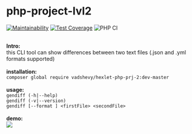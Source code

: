 # php-project-lvl2

[![Maintainability](https://api.codeclimate.com/v1/badges/28b04bc99afd60e28c4a/maintainability)](https://codeclimate.com/github/vadshevy/php-project-lvl2/maintainability)
[![Test Coverage](https://api.codeclimate.com/v1/badges/28b04bc99afd60e28c4a/test_coverage)](https://codeclimate.com/github/vadshevy/php-project-lvl2/test_coverage)
![PHP CI](https://github.com/vadshevy/php-project-lvl2/workflows/PHP%20CI/badge.svg)

<br>
<b>Intro:</b><br>
this CLI tool can show differences between two text files (.json and .yml formats supported)<br>
<br>
<b>installation:</b><br>
<code>composer global require vadshevy/hexlet-php-prj-2:dev-master</code><br>
<br>
<b>usage:</b><br>
    <code>gendiff (-h|--help)</code><br>
    <code>gendiff (-v|--version)</code><br>
    <code>gendiff [--format <fmt>] &lt;firstFile&gt; &lt;secondFile&gt;</code><br>
<br>
<b>demo:</b><br>
<a href="https://asciinema.org/a/331040" target="_blank"><img src="https://asciinema.org/a/331040.svg" /></a>